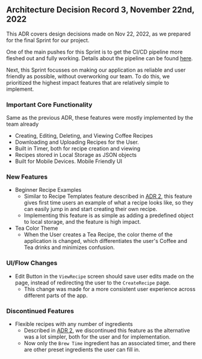 ## Architecture Decision Record 3, November 22nd, 2022
This ADR covers design decisions made on Nov 22, 2022, as we prepared for the final Sprint for our project.

One of the main pushes for this Sprint is to get the CI/CD pipeline more fleshed out and fully working. Details about the pipeline can be found [here](../../admin/cipipeline/phase1.md).

Next, this Sprint focusses on making our application as reliable and user friendly as possible, without overworking our team. To do this, we prioritized the highest impact features that are relatively simple to implement.

### Important Core Functionality
Same as the previous ADR, these features were mostly implemented by the team already 
- Creating, Editing, Deleting, and Viewing Coffee Recipes
- Downloading and Uploading Recipes for the User.
- Built in Timer, both for recipe creation and viewing
- Recipes stored in Local Storage as JSON objects
- Built for Mobile Devices. Mobile Friendly UI
  
### New Features
- Beginner Recipe Examples
  - Similar to Recipe Templates feature described in [ADR 2](11-08-2022-ADR.md), this feature gives first time users an example of what a recipe looks like, so they can easily jump in and start creating their own recipe.
  - Implementing this feature is as simple as adding a predefined object to local storage, and the feature is high impact. 
- Tea Color Theme
  - When the User creates a Tea Recipe, the color theme of the application is changed, which differentiates the user's Coffee and Tea drinks and minimizes confusion.

### UI/Flow Changes
- Edit Button in the `ViewRecipe` screen should save user edits made on the page, instead of redirecting the user to the `CreateRecipe` page.
  - This change was made for a more consistent user experience across different parts of the app.

### Discontinued Features
- Flexible recipes with any number of ingredients
  - Described in [ADR 2](11-08-2022-ADR.md), we discontinued this feature as the alternative was a lot simpler, both for the user and for implementation.
  - Now only the `Brew Time` ingredient has an associated timer, and there are other preset ingredients the user can fill in.
